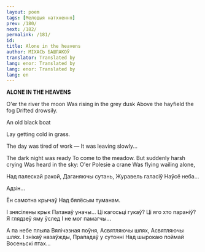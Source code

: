 ```yaml
---
layout: poem
tags: [Мелодыя натхнення]
prev: /180/
next: /182/
permalink: /181/
id: 
title: Alone in the heavens
author: МІХАСЬ БАШЛАКОЎ
translator: Translated by 
lang: enor: Translated by 
lang: enor: Translated by 
lang: en
---
```



 
**ALONE IN  THE HEAVENS**

O'er the river the moon Was rising in the grey dusk Above the hayfield the fog Drifted drowsily.

An old black boat

Lay getting cold in grass.

The day was tired of work — It was leaving slowly...

The dark night was ready To come to the meadow. But suddenly harsh crying Was heard in the sky: O'er Polesie a crane Was flying wailing alone,

  

Над палескай ракой, Даганяючы сутань, Журавель галасіў Наўсё неба...

Адзін...

Ён самотна крычаў Над бялёсым туманам.

I знясілены крык Патанаў уначы... Ці кагосьці гукаў? Ці яго хто параніў? Я глядзеў яму ўслед I не мог памагчы...

А па небе плыла Вялічэзная поўня, Асвятляючы шлях, Асвятляючы шлях. I знікаў назаўжды, Прападаў у сутонні Над шырокаю поймай Восеньскі птах...
